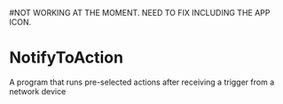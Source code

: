 #NOT WORKING AT THE MOMENT. NEED TO FIX INCLUDING THE APP ICON.
# NotifyToAction
A program that runs pre-selected actions after receiving a trigger from a network device

